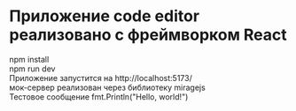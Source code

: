 # Приложение code editor реализовано с фреймворком React
npm install  
npm run dev  
Приложение запустится на http://localhost:5173/  
мок-сервер реализован через библиотеку miragejs  
Тестовое сообщение fmt.Println(\"Hello, world!\")
